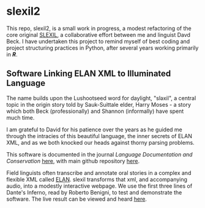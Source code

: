 # slexil2

This repo, slexil2, is a small work in progress, a modest refactoring
of the core original
[SLEXIL](https://github.com/davidjamesbeck/slexil), a collaborative
effort
between me and linguist Davd Beck.  I have undertaken this project to
remind myself of best coding and project structuring practices in
Python, after several years working primarily in <b><i>R</i></b>.


## Software Linking ELAN XML to Illuminated Language ##

The name builds upon the Lushootseed word for daylight, "sləxil", a
central topic in the origin story told by Sauk-Suittale elder, Harry
Moses - a story which both Beck (professionally) and Shannon
(informally) have spent much time.

I am grateful to David for his patience over the years as he guided me
through the intracies of this beautiful language, the inner secrets of
ELAN XML, and as we both knocked our heads against thorny parsing problems.

This software is documented in the journal *Language Documentation and Conservation*
[here](https://scholarspace.manoa.hawaii.edu/bitstream/10125/24948/beck_shannon.pdf),
with main github repository
[here](https://github.com/davidjamesbeck/slexil).

Field linguists often transcribe and annotate  oral stories in a complex and
flexible XML called
[ELAN](https://en.wikipedia.org/wiki/ELAN_software).  slexil
transforms that xml, and accompanying audio, into a modestly
interactive webpage.  We use the first three lines of Dante's Inferno,
read by Roberto Benigni, to test and demonstrate the software.  The
live result can be viewed and heard
[here](https://pshannon.net/inferno/).






